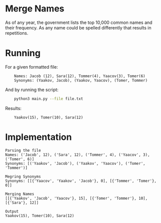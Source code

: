 # Merge Names

As of any year, the government lists the top 10,000 common names
and their frequency.
As any name could be spelled differently that results in repetitions.

# Running

For a given formatted file:

```text
    Names: Jacob (12), Sara(12), Tommer(4), Yaacov(3), Tomer(6)
    Synonyms: (Yaakov, Jacob), (Yaakov, Yaacov), (Tomer, Tommer)
```

And by running the script:

```sh
    python3 main.py --file file.txt
```

Results:

```text
    Yaakov(15), Tomer(10), Sara(12)
```

# Implementation

    Parsing the file
    Names: ('Jacob', 12), ('Sara', 12), ('Tommer', 4), ('Yaacov', 3), ('Tomer', 6)]
    Synonyms: [('Yaakov', 'Jacob'), ('Yaakov', 'Yaacov'), ('Tomer', 'Tommer')]

    Megring Synonyms
    Synonyms: [[{'Yaacov', 'Yaakov', 'Jacob'}, 0], [{'Tommer', 'Tomer'}, 0]]

    Merging Names
    [[{'Yaakov', 'Jacob', 'Yaacov'}, 15], [{'Tomer', 'Tommer'}, 10], [{'Sara'}, 12]]

    Output
    Yaakov(15), Tomer(10), Sara(12)
